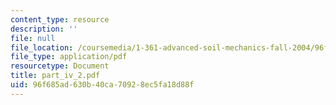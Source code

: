 ```yaml
---
content_type: resource
description: ''
file: null
file_location: /coursemedia/1-361-advanced-soil-mechanics-fall-2004/96f685ad630b40ca70928ec5fa18d88f_part_iv_2.pdf
file_type: application/pdf
resourcetype: Document
title: part_iv_2.pdf
uid: 96f685ad-630b-40ca-7092-8ec5fa18d88f
---
```

